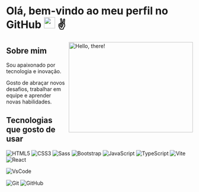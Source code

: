 # Olá, bem-vindo ao meu perfil no GitHub <img src="https://media.giphy.com/media/hvRJCLFzcasrR4ia7z/giphy.gif" width="30"> ✌

<a href="#">
<img src="https://media1.tenor.com/images/a7bd6b94430c1e66148d580209e377c5/tenor.gif?itemid=5043108" title="hello" width="335" height="243" align="right" alt="Hello, there!">
</a>

## Sobre mim
Sou apaixonado por tecnologia e inovação.

Gosto de abraçar novos desafios, trabalhar em equipe e aprender novas habilidades.

## Tecnologias que gosto de usar

![HTML5](https://img.shields.io/badge/-HTML5-232323?style=flat&labelColor=E34F26&logo=html5&logoColor=ffffff)
![CSS3](https://img.shields.io/badge/-CSS3-232323?style=flat&labelColor=1572B6&logo=css3&logoColor=ffffff)
![Sass](https://img.shields.io/badge/-Sass-232323?style=flat&labelColor=CC6699&logo=sass&logoColor=ffffff)
![Bootstrap](https://img.shields.io/badge/-Bootstrap-232323?style=flat&labelColor=7952B3&logo=bootstrap&logoColor=ffffff)
![JavaScript](https://img.shields.io/badge/-JavaScript-232323?style=flat&labelColor=000000&logo=javascript&logoColor=F7DF1E)
![TypeScript](https://img.shields.io/badge/-TypeScript-232323?style=flat&labelColor=000000&logo=typescript&logoColor=3178C6)
![Vite](https://img.shields.io/badge/-Vite-232323?style=flat&labelColor=646CFF&logo=vite&logoColor=ffe330)
![React](https://img.shields.io/badge/-React-232323?style=flat&labelColor=61DAFB&logo=react&logoColor=000000)

![VsCode](https://img.shields.io/badge/Visual_Studio_Code-0078D4?style=for-the-badge&logo=visual%20studio%20code&logoColor=white) 

<img align="center" alt="Git" src="https://img.shields.io/badge/GIT-E44C30?style=for-the-badge&logo=git&logoColor=white"> <img align="center" alt="GitHub" src="https://img.shields.io/badge/GitHub-100000?style=for-the-badge&logo=github&logoColor=white">

